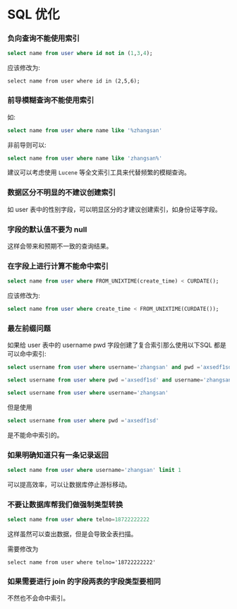 # SQL 优化

### 负向查询不能使用索引

```sql
select name from user where id not in (1,3,4);
```
应该修改为:

```
select name from user where id in (2,5,6);
```

### 前导模糊查询不能使用索引
如:

```sql
select name from user where name like '%zhangsan'
```

非前导则可以:
```sql
select name from user where name like 'zhangsan%'
```
建议可以考虑使用 `Lucene` 等全文索引工具来代替频繁的模糊查询。

### 数据区分不明显的不建议创建索引

如 user 表中的性别字段，可以明显区分的才建议创建索引，如身份证等字段。

### 字段的默认值不要为 null
这样会带来和预期不一致的查询结果。

### 在字段上进行计算不能命中索引

```sql
select name from user where FROM_UNIXTIME(create_time) < CURDATE();
```

应该修改为:

```sql
select name from user where create_time < FROM_UNIXTIME(CURDATE());
```

### 最左前缀问题

如果给 user 表中的 username pwd 字段创建了复合索引那么使用以下SQL 都是可以命中索引:

```sql
select username from user where username='zhangsan' and pwd ='axsedf1sd'

select username from user where pwd ='axsedf1sd' and username='zhangsan'

select username from user where username='zhangsan'
```

但是使用

```sql
select username from user where pwd ='axsedf1sd'
```
是不能命中索引的。

### 如果明确知道只有一条记录返回

```sql
select name from user where username='zhangsan' limit 1
```
可以提高效率，可以让数据库停止游标移动。

### 不要让数据库帮我们做强制类型转换

```sql
select name from user where telno=18722222222
```
这样虽然可以查出数据，但是会导致全表扫描。

需要修改为
```
select name from user where telno='18722222222'
```

### 如果需要进行 join 的字段两表的字段类型要相同

不然也不会命中索引。